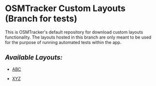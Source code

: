 # OSMTracker Custom Layouts (Branch for tests)

This is OSMTracker's default repository for download custom layouts functionality. 
The layouts hosted in this branch are only meant to be used for the purpose of running automated tests within the app.


## *Available Layouts:*
+ [ABC](https://github.com/labexp/osmtracker-android-layouts/blob/for_tests/layouts/abc/README.md)

+ [XYZ](https://github.com/labexp/osmtracker-android-layouts/blob/for_tests/layouts/xyz/README.md)
